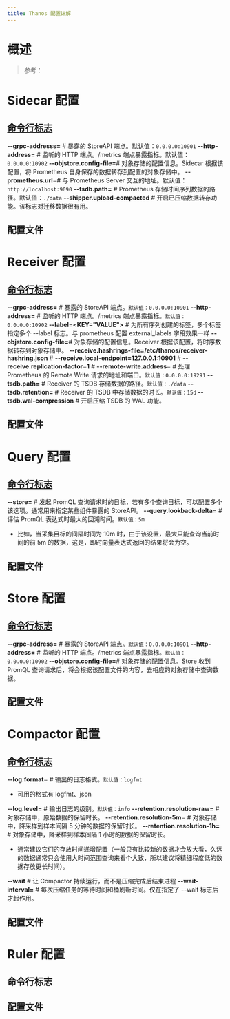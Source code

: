 ```yaml
---
title: Thanos 配置详解
---
```


# 概述

> 参考：

# Sidecar 配置

## [命令行标志](https://thanos.io/tip/components/sidecar.md/#flags)

**--grpc-addresss=<STRING>** # 暴露的 StoreAPI 端点。默认值：`0.0.0.0:10901`
**--http-address=<STRING>** # 监听的 HTTP 端点。/metrics 端点暴露指标。默认值：`0.0.0.0:10902`
**--objstore.config-file=<FILE>**# 对象存储的配置信息。Sidecar 根据该配置，将 Prometheus 自身保存的数据转存到配置的对象存储中。
**--prometheus.url=<STRING>**# 与 Prometheus Server 交互的地址。默认值：`http://localhost:9090`
**--tsdb.path=<PATH>** # Prometheus 存储时间序列数据的路径。默认值：`./data`
**--shipper.upload-compacted** # 开启已压缩数据转存功能。该标志对迁移数据很有用。

## 配置文件

# Receiver 配置

## [命令行标志](https://thanos.io/tip/components/receive.md/#flags)

**--grpc-address=<STRING>** # 暴露的 StoreAPI 端点。`默认值：0.0.0.0:10901`
**--http-address=<STRING>** # 监听的 HTTP 端点。/metrics 端点暴露指标。`默认值：0.0.0.0:10902`
**--label=\<KEY="VALUE">** # 为所有序列创建的标签，多个标签指定多个 --label 标志。与 prometheus 配置 external_labels 字段效果一样
**--objstore.config-file=<FILE>**# 对象存储的配置信息。Receiver 根据该配置，将时序数据转存到对象存储中。
**--receive.hashrings-file=/etc/thanos/receiver-hashring.json** #
**--receive.local-endpoint=127.0.0.1:10901** #
**--receive.replication-factor=1** #
**--remote-write.address=<STRING>** # 处理 Prometheus 的 Remote Write 请求的地址和端口。`默认值：0.0.0.0:19291`
**--tsdb.path=<PATH>** # Receiver 的 TSDB 存储数据的路径。`默认值：./data`
**--tsdb.retention=<DURATION>** # Receiver 的 TSDB 中存储数据的时长。`默认值：15d`
**--tsdb.wal-compression** # 开启压缩 TSDB 的 WAL 功能。

## 配置文件

# Query 配置

## [命令行标志](https://thanos.io/tip/components/query.md/#flags)

**--store=<URL>** # 发起 PromQL 查询请求时的目标，若有多个查询目标，可以配置多个该选项。通常用来指定某些组件暴露的 StoreAPI。
**--query.lookback-delta=<DURATION>** # 评估 PromQL 表达式时最大的回溯时间。`默认值：5m`

- 比如，当采集目标的间隔时间为 10m 时，由于该设置，最大只能查询当前时间的前 5m 的数据，这是，即时向量表达式返回的结果将会为空。

## 配置文件

# Store 配置

## [命令行标志](https://thanos.io/tip/components/store.md/#flags)

**--grpc-address=<STRING>** # 暴露的 StoreAPI 端点。`默认值：0.0.0.0:10901`
**--http-address=<STRING>** # 监听的 HTTP 端点。/metrics 端点暴露指标。`默认值：0.0.0.0:10902`
**--objstore.config-file=<FILE>**# 对象存储的配置信息。Store 收到 PromQL 查询请求后，将会根据该配置文件的内容，去相应的对象存储中查询数据。

## 配置文件

# Compactor 配置

## [命令行标志](https://thanos.io/tip/components/compact.md/#flags)

**--log.format=<STRING>** # 输出的日志格式。`默认值：logfmt`

- 可用的格式有 logfmt、json

**--log.level=<STRING>** # 输出日志的级别。`默认值：info`
**--retention.resolution-raw=<DURATION>** # 对象存储中，原始数据的保留时长。
**--retention.resolution-5m=<DURATION>** # 对象存储中，降采样到样本间隔 5 分钟的数据的保留时长。
**--retention.resolution-1h=<DURATION>** # 对象存储中，降采样到样本间隔 1 小时的数据的保留时长。

- 通常建议它们的存放时间递增配置（一般只有比较新的数据才会放大看，久远的数据通常只会使用大时间范围查询来看个大致，所以建议将精细程度低的数据存放更长时间）。

**--wait** # 让 Compactor 持续运行，而不是压缩完成后结束进程
**--wait-interval=<DURATION>** # 每次压缩任务的等待时间和桶刷新时间。仅在指定了 --wait 标志后才起作用。

## 配置文件

# Ruler 配置

## 命令行标志

## 配置文件
